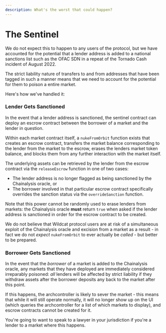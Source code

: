 ```yaml
---
description: What's the worst that could happen?
---
```


# The Sentinel

We do not expect this to happen to any users of the protocol, but we have accounted for the potential that a lender address is added to a national sanctions list such as the OFAC SDN in a repeat of the Tornado Cash incident of August 2022.

The strict liability nature of transfers to and from addresses that have been tagged in such a manner means that we need to account for the potential for them to poison a entire market.

Here's how we've handled it:

### Lender Gets Sanctioned

In the event that a lender address is sanctioned, the sentinel contract can deploy an escrow contract between the borrower of a market and the lender in question.

Within each market contract itself, a `nukeFromOrbit` function exists that creates an escrow contract, transfers the market balance corresponding to the lender from the market to the escrow, erases the lenders market token balance, and blocks them from any further interaction with the market itself.

The underlying assets can be retrieved by the lender from the escrow contract via the `releaseEscrow` function in one of two cases:

* The lender address is no longer flagged as being sanctioned by the Chainalysis oracle, or
* The borrower involved in that particular escrow contract specifically overrides the sanction status via the `overrideSanction` function.

Note that this power cannot be randomly used to erase lenders from markets: the Chainalysis oracle **must** return `true` when asked if the lender address is sanctioned in order for the escrow contract to be created.

We do not believe that Wildcat protocol users are at risk of a simultaneous exploit of the Chainalysis oracle and excision from a market as a result - in fact we do not _expect_ `nukeFromOrbit` to ever actually be _called_ - but better to be prepared.

### Borrower Gets Sanctioned

In the event that the _borrower_ of a market is added to the Chainalysis oracle, any markets that they have deployed are immediately considered irreparably poisoned: _all_ lenders will be affected by strict liability if they withdraw assets after the borrower deposits any back to the market after this point.

If this happens, the archcontroller is likely to sever the market - this means that while it will still operate normally, it will no longer show up on the UI (which queries the archcontroller for a list of which markets to display), and escrow contracts cannot be created for it.

You're going to want to speak to a lawyer in your jurisdiction if you're a lender to a market where this happens.
